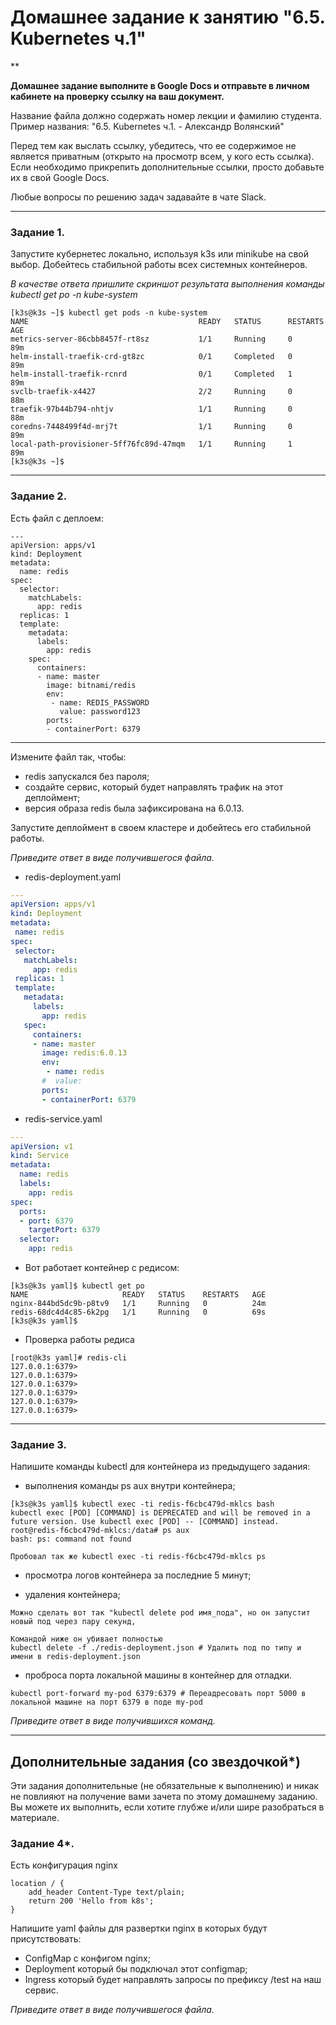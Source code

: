 
# Домашнее задание к занятию "6.5. Kubernetes ч.1"

**

**Домашнее задание выполните в Google Docs и отправьте в личном кабинете на проверку ссылку на ваш документ.**

Название файла должно содержать номер лекции и фамилию студента. Пример названия: "6.5. Kubernetes ч.1. - Александр Волянский"

Перед тем как выслать ссылку, убедитесь, что ее содержимое не является приватным (открыто на просмотр всем, у кого есть ссылка). Если необходимо прикрепить дополнительные ссылки, просто добавьте их в свой Google Docs.

Любые вопросы по решению задач задавайте в чате Slack.

------
### Задание 1.

Запустите кубернетес локально, используя k3s или minikube на свой выбор.
Добейтесь стабильной работы всех системных контейнеров.

*В качестве ответа пришлите скриншот результата выполнения команды kubectl get po -n kube-system*

```
[k3s@k3s ~]$ kubectl get pods -n kube-system
NAME                                      READY   STATUS      RESTARTS   AGE
metrics-server-86cbb8457f-rt8sz           1/1     Running     0          89m
helm-install-traefik-crd-gt8zc            0/1     Completed   0          89m
helm-install-traefik-rcnrd                0/1     Completed   1          89m
svclb-traefik-x4427                       2/2     Running     0          88m
traefik-97b44b794-nhtjv                   1/1     Running     0          88m
coredns-7448499f4d-mrj7t                  1/1     Running     0          89m
local-path-provisioner-5ff76fc89d-47mqm   1/1     Running     1          89m
[k3s@k3s ~]$
```


------
### Задание 2.


Есть файл с деплоем:

```
---
apiVersion: apps/v1
kind: Deployment
metadata:
  name: redis
spec:
  selector:
    matchLabels:
      app: redis
  replicas: 1
  template:
    metadata:
      labels:
        app: redis
    spec:
      containers:
      - name: master
        image: bitnami/redis
        env:
         - name: REDIS_PASSWORD
           value: password123
        ports:
        - containerPort: 6379
```

------

Измените файл так, чтобы:

- redis запускался без пароля;
- создайте сервис, который будет направлять трафик на этот деплоймент;
- версия образа redis была зафиксирована на 6.0.13.

Запустите деплоймент в своем кластере и добейтесь его стабильной работы.

  *Приведите ответ в виде получившегося файла.*
  
* redis-deployment.yaml
 ```yaml
---
apiVersion: apps/v1
kind: Deployment
metadata:
  name: redis
spec:
  selector:
    matchLabels:
      app: redis
  replicas: 1
  template:
    metadata:
      labels:
        app: redis
    spec:
      containers:
      - name: master
        image: redis:6.0.13
        env:
         - name: redis
        #  value:
        ports:
        - containerPort: 6379
```
* redis-service.yaml
```yaml
---
apiVersion: v1
kind: Service
metadata:
  name: redis
  labels:
    app: redis
spec:
  ports:
  - port: 6379
    targetPort: 6379
  selector:
    app: redis

```
* Вот работает контейнер с редисом:

```
[k3s@k3s yaml]$ kubectl get po
NAME                     READY   STATUS    RESTARTS   AGE
nginx-844bd5dc9b-p8tv9   1/1     Running   0          24m
redis-68dc4d4c85-6k2pg   1/1     Running   0          69s
[k3s@k3s yaml]$
```
* Проверка работы редиса
```
[root@k3s yaml]# redis-cli
127.0.0.1:6379>
127.0.0.1:6379>
127.0.0.1:6379>
127.0.0.1:6379>
127.0.0.1:6379>
127.0.0.1:6379>
```

------
### Задание 3.
Напишите команды kubectl для контейнера из предыдущего задания:

- выполнения команды ps aux внутри контейнера;
```
[k3s@k3s yaml]$ kubectl exec -ti redis-f6cbc479d-mklcs bash
kubectl exec [POD] [COMMAND] is DEPRECATED and will be removed in a future version. Use kubectl exec [POD] -- [COMMAND] instead.
root@redis-f6cbc479d-mklcs:/data# ps aux
bash: ps: command not found

Пробовал так же kubectl exec -ti redis-f6cbc479d-mklcs ps
```

- просмотра логов контейнера за последние 5 минут;

- удаления контейнера;

```
Можно сделать вот так "kubectl delete pod имя_пода", но он запустит новый под через пару секунд,

Командой ниже он убивает полностью 
kubectl delete -f ./redis-deployment.json # Удалить под по типу и имени в redis-deployment.json
```
- проброса порта локальной машины в контейнер для отладки.

```
kubectl port-forward my-pod 6379:6379 # Переадресовать порт 5000 в локальной машине на порт 6379 в поде my-pod
```
*Приведите ответ в виде получившихся команд.*



------
## Дополнительные задания (со звездочкой*)

Эти задания дополнительные (не обязательные к выполнению) и никак не повлияют на получение вами зачета по этому домашнему заданию. Вы можете их выполнить, если хотите глубже и/или шире разобраться в материале.

### Задание 4*.
Есть конфигурация nginx
```
location / {
    add_header Content-Type text/plain;
    return 200 'Hello from k8s';
}
```
Напишите yaml файлы для развертки nginx в которых будут присутствовать:
- ConfigMap с конфигом nginx;
- Deployment который бы подключал этот configmap;
- Ingress который будет направлять запросы по префиксу /test на наш сервис.

*Приведите ответ в виде получившегося файла.*
